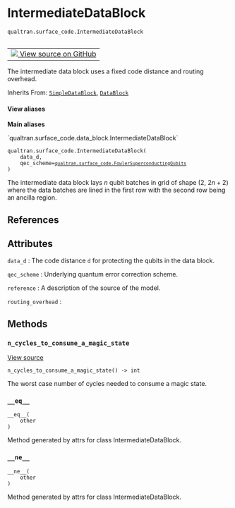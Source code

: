 # IntermediateDataBlock
`qualtran.surface_code.IntermediateDataBlock`


<table class="tfo-notebook-buttons tfo-api nocontent" align="left">
<td>
  <a target="_blank" href="https://github.com/quantumlib/Qualtran/blob/main/qualtran/surface_code/data_block.py#L122-L145">
    <img src="https://www.tensorflow.org/images/GitHub-Mark-32px.png" />
    View source on GitHub
  </a>
</td>
</table>



The intermediate data block uses a fixed code distance and routing overhead.

Inherits From: [`SimpleDataBlock`](../../qualtran/surface_code/SimpleDataBlock.md), [`DataBlock`](../../qualtran/surface_code/data_block/DataBlock.md)

<section class="expandable">
  <h4 class="showalways">View aliases</h4>
  <p>
<b>Main aliases</b>
<p>`qualtran.surface_code.data_block.IntermediateDataBlock`</p>
</p>
</section>

<pre class="devsite-click-to-copy prettyprint lang-py tfo-signature-link">
<code>qualtran.surface_code.IntermediateDataBlock(
    data_d,
    qec_scheme=<a href="../../qualtran/surface_code.html#FowlerSuperconductingQubits"><code>qualtran.surface_code.FowlerSuperconductingQubits</code></a>
)
</code></pre>



<!-- Placeholder for "Used in" -->

The intermediate data block lays $n$ qubit batches in grid of shape (2, $2n+2$) where
the data batches are lined in the first row with the second row being an ancilla region.

<h2 class="add-link">References</h2>






<h2 class="add-link">Attributes</h2>

`data_d`<a id="data_d"></a>
: The code distance `d` for protecting the qubits in the data block.

`qec_scheme`<a id="qec_scheme"></a>
: Underlying quantum error correction scheme.

`reference`<a id="reference"></a>
: A description of the source of the model.

`routing_overhead`<a id="routing_overhead"></a>
: &nbsp;




## Methods

<h3 id="n_cycles_to_consume_a_magic_state"><code>n_cycles_to_consume_a_magic_state</code></h3>

<a target="_blank" class="external" href="https://github.com/quantumlib/Qualtran/blob/main/qualtran/surface_code/data_block.py#L144-L145">View source</a>

<pre class="devsite-click-to-copy prettyprint lang-py tfo-signature-link">
<code>n_cycles_to_consume_a_magic_state() -> int
</code></pre>

The worst case number of cycles needed to consume a magic state.


<h3 id="__eq__"><code>__eq__</code></h3>

<pre class="devsite-click-to-copy prettyprint lang-py tfo-signature-link">
<code>__eq__(
    other
)
</code></pre>

Method generated by attrs for class IntermediateDataBlock.


<h3 id="__ne__"><code>__ne__</code></h3>

<pre class="devsite-click-to-copy prettyprint lang-py tfo-signature-link">
<code>__ne__(
    other
)
</code></pre>

Method generated by attrs for class IntermediateDataBlock.




